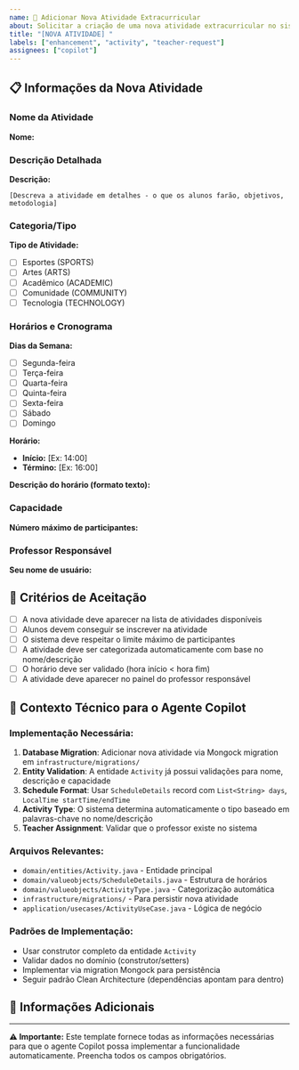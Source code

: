 ```yaml
---
name: 🎯 Adicionar Nova Atividade Extracurricular
about: Solicitar a criação de uma nova atividade extracurricular no sistema
title: "[NOVA ATIVIDADE] "
labels: ["enhancement", "activity", "teacher-request"]
assignees: ["copilot"]
---
```


## 📋 Informações da Nova Atividade

### Nome da Atividade
**Nome:** 
<!-- Ex: Club de Xadrez Avançado, Robótica para Iniciantes -->

### Descrição Detalhada
**Descrição:**
```
[Descreva a atividade em detalhes - o que os alunos farão, objetivos, metodologia]
```

### Categoria/Tipo
**Tipo de Atividade:** 
- [ ] Esportes (SPORTS)
- [ ] Artes (ARTS) 
- [ ] Acadêmico (ACADEMIC)
- [ ] Comunidade (COMMUNITY)
- [ ] Tecnologia (TECHNOLOGY)

### Horários e Cronograma
**Dias da Semana:**
- [ ] Segunda-feira
- [ ] Terça-feira
- [ ] Quarta-feira
- [ ] Quinta-feira
- [ ] Sexta-feira
- [ ] Sábado
- [ ] Domingo

**Horário:**
- **Início:** [Ex: 14:00]
- **Término:** [Ex: 16:00]

**Descrição do horário (formato texto):**
<!-- Ex: "Segundas e quartas das 14h às 16h" -->

### Capacidade
**Número máximo de participantes:** 
<!-- Ex: 25 alunos -->

### Professor Responsável
**Seu nome de usuário:** 
<!-- Ex: mrodriguez, mchen, principal -->

## 🎯 Critérios de Aceitação

- [ ] A nova atividade deve aparecer na lista de atividades disponíveis
- [ ] Alunos devem conseguir se inscrever na atividade
- [ ] O sistema deve respeitar o limite máximo de participantes
- [ ] A atividade deve ser categorizada automaticamente com base no nome/descrição
- [ ] O horário deve ser validado (hora início < hora fim)
- [ ] A atividade deve aparecer no painel do professor responsável

## 🔧 Contexto Técnico para o Agente Copilot

### Implementação Necessária:
1. **Database Migration**: Adicionar nova atividade via Mongock migration em `infrastructure/migrations/`
2. **Entity Validation**: A entidade `Activity` já possui validações para nome, descrição e capacidade
3. **Schedule Format**: Usar `ScheduleDetails` record com `List<String> days`, `LocalTime startTime/endTime`
4. **Activity Type**: O sistema determina automaticamente o tipo baseado em palavras-chave no nome/descrição
5. **Teacher Assignment**: Validar que o professor existe no sistema

### Arquivos Relevantes:
- `domain/entities/Activity.java` - Entidade principal
- `domain/valueobjects/ScheduleDetails.java` - Estrutura de horários
- `domain/valueobjects/ActivityType.java` - Categorização automática
- `infrastructure/migrations/` - Para persistir nova atividade
- `application/usecases/ActivityUseCase.java` - Lógica de negócio

### Padrões de Implementação:
- Usar construtor completo da entidade `Activity`
- Validar dados no domínio (construtor/setters)
- Implementar via migration Mongock para persistência
- Seguir padrão Clean Architecture (dependências apontam para dentro)

## 📝 Informações Adicionais
<!-- Qualquer contexto adicional, requisitos especiais, ou considerações importantes -->

---
**⚠️ Importante:** Este template fornece todas as informações necessárias para que o agente Copilot possa implementar a funcionalidade automaticamente. Preencha todos os campos obrigatórios.